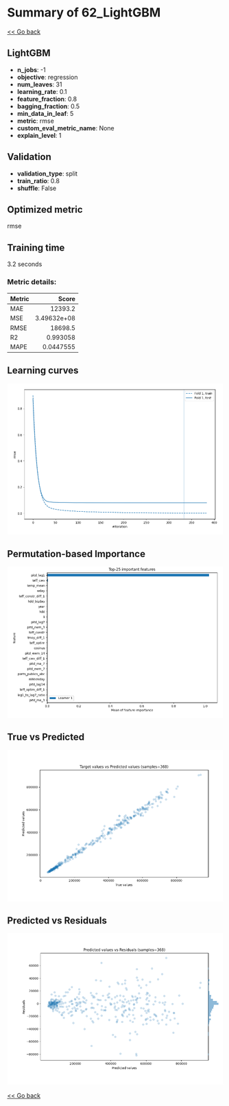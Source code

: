 # Summary of 62_LightGBM

[<< Go back](../README.md)


## LightGBM
- **n_jobs**: -1
- **objective**: regression
- **num_leaves**: 31
- **learning_rate**: 0.1
- **feature_fraction**: 0.8
- **bagging_fraction**: 0.5
- **min_data_in_leaf**: 5
- **metric**: rmse
- **custom_eval_metric_name**: None
- **explain_level**: 1

## Validation
 - **validation_type**: split
 - **train_ratio**: 0.8
 - **shuffle**: False

## Optimized metric
rmse

## Training time

3.2 seconds

### Metric details:
| Metric   |           Score |
|:---------|----------------:|
| MAE      | 12393.2         |
| MSE      |     3.49632e+08 |
| RMSE     | 18698.5         |
| R2       |     0.993058    |
| MAPE     |     0.0447555   |



## Learning curves
![Learning curves](learning_curves.png)

## Permutation-based Importance
![Permutation-based Importance](permutation_importance.png)
## True vs Predicted

![True vs Predicted](true_vs_predicted.png)


## Predicted vs Residuals

![Predicted vs Residuals](predicted_vs_residuals.png)



[<< Go back](../README.md)
